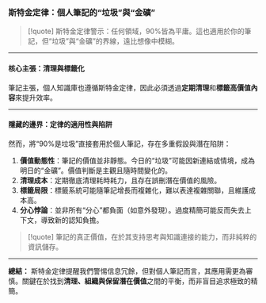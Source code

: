 ### 斯特金定律：個人筆記的“垃圾”與“金礦”

> [!quote]
> 斯特金定律警示：任何領域，90%皆為平庸。這也適用於你的筆記，但“垃圾”與“金礦”的界線，遠比想像中模糊。

---

#### 核心主張：清理與標籤化

筆記主張，個人知識庫也遵循斯特金定律，因此必須透過**定期清理**和**標籤高價值內容**來提升效率。

---

#### 隱藏的邊界：定律的適用性與陷阱

然而，將“90%是垃圾”直接套用於個人筆記，存在多重假設與潛在陷阱：

1.  **價值動態性**：筆記的價值並非靜態。今日的“垃圾”可能因新連結或情境，成為明日的“金礦”。價值判斷是主觀且隨時間變化的。
2.  **清理成本**：定期徹底清理耗時耗力，且存在誤刪潛在價值的風險。
3.  **標籤局限**：標籤系統可能隨筆記增長而複雜化，難以表達複雜關聯，且維護成本高。
4.  **分心悖論**：並非所有“分心”都負面（如意外發現）。過度精簡可能反而失去上下文，導致新的認知負擔。

> [!quote]
> 筆記的真正價值，在於其支持思考與知識連接的能力，而非純粹的資訊儲存。

---

**總結：**
斯特金定律提醒我們警惕信息冗餘，但對個人筆記而言，其應用需更為審慎。關鍵在於找到**清理、組織與保留潛在價值**之間的平衡，而非盲目追求極致的精簡。